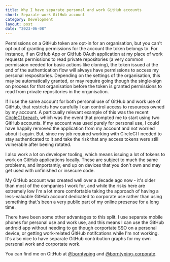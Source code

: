 ```yaml
---
title: Why I have separate personal and work GitHub accounts
short: Separate work GitHub account
category: Development
layout: post
date: "2023-06-08"
---
```


Permissions on a GitHub token are opt-in for an organisation, but you can't opt out of granting permissions for the account the token belongs to.
For instance, if an GitHub App or GitHub OAuth application at my place of work requests permissions to read private repositories (a very common permission needed for basic actions like cloning), the token issued at the end of the authentication flow will always have permissions to access my personal respositories.
Depending on the settings of the organisation, this may be automatically granted, or may require going though the single-sign on process for that organisation before the token is granted permissions to read from private repositories in the organisation.

If I use the same account for both personal use of GitHub and work use of GitHub, that restricts how carefully I can control access to resources owned by my account.
A particually relevant example of this was the recent [CircleCI breach], which was the event that prompted me to start using two GitHub accounts.
If my account was used purely for personal use, I could have happily removed the application from my account and not worried about it again.
But, since my job required working with CircleCI I needed to stay authenticated to it and take the risk that any access tokens were still vulnerable after beeing rotated.

I also work a lot on developer tooling, which means issuing a lot of tokens to work on GitHub applications locally.
These are subject to much the same problems, and importantly, end up on devices that you don't own and may get used with unfinished or insecure code.

My GitHub account was created well over a decade ago now - it's older than most of the companies I work for, and while the risks here are extremely low I'm a lot more comfortable taking the approach of having a less-valuable GitHub account dedicated to corporate use rather than using something that's been a very public part of my online presense for a long time.

There have been some other advantages to this split.
I use separate mobile phones for personal use and work use, and this means I can use the GitHub android app without needing to go though corportate SSO on a personal device, or getting work-related GitHub notifcations while I'm not working.
It's also nice to have separate GitHub contribution graphs for my own personal work and corportate work.

You can find me on GitHub at [@borntyping] and [@borntyping-corporate].

[@borntyping-corporate]: https://github.com/borntyping-corporate
[@borntyping]: https://github.com/borntyping
[CircleCI breach]: https://circleci.com/blog/jan-4-2023-incident-report/
